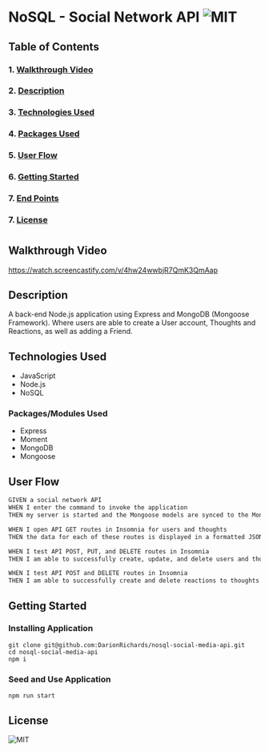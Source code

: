 # **NoSQL - Social Network API** ![MIT](https://img.shields.io/github/license/DarionRichards/nosql-social-media-api?color=teal&style=for-the-badge)

## Table of Contents

### 1. [Walkthrough Video](#walkthrough-video)

### 2. [Description](#description)

### 3. [Technologies Used](#technologies-used)

### 4. [Packages Used](#packages-used)

### 5. [User Flow](#user-flow)

### 6. [Getting Started](#getting-started)

### 7. [End Points](#end-points)

### 7. [License](#license)

#

## Walkthrough Video

https://watch.screencastify.com/v/4hw24wwbjR7QmK3QmAap

## Description

A back-end Node.js application using Express and MongoDB (Mongoose Framework). Where users are able to create a User account, Thoughts and Reactions, as well as adding a Friend.

## Technologies Used

- JavaScript
- Node.js
- NoSQL

### Packages/Modules Used

- Express
- Moment
- MongoDB
- Mongoose

## User Flow

```md
GIVEN a social network API
WHEN I enter the command to invoke the application
THEN my server is started and the Mongoose models are synced to the MongoDB database

WHEN I open API GET routes in Insomnia for users and thoughts
THEN the data for each of these routes is displayed in a formatted JSON

WHEN I test API POST, PUT, and DELETE routes in Insomnia
THEN I am able to successfully create, update, and delete users and thoughts in my database

WHEN I test API POST and DELETE routes in Insomnia
THEN I am able to successfully create and delete reactions to thoughts and add and remove friends to a user’s friend list
```

## Getting Started

### Installing Application

```
git clone git@github.com:DarionRichards/nosql-social-media-api.git
cd nosql-social-media-api
npm i
```

### Seed and Use Application

```
npm run start
```

## License

![MIT](https://img.shields.io/github/license/DarionRichards/nosql-social-media-api?color=teal&style=for-the-badge)
